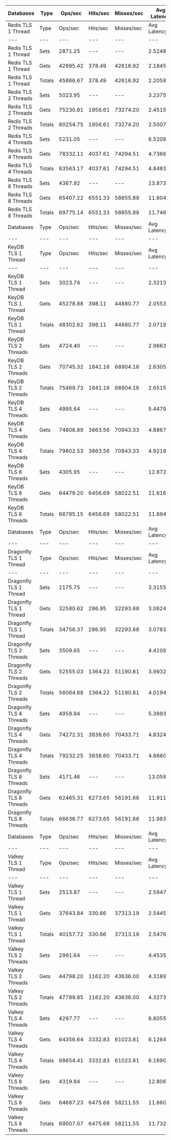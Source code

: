 | Databases | Type | Ops/sec | Hits/sec | Misses/sec | Avg Latency | p50 Latency | p99 Latency | p99.9 Latency | KB/sec |
| --- | --- | --- | --- | --- | --- | --- | --- | --- | --- |
| Redis TLS 1 Thread | Type | Ops/sec | Hits/sec | Misses/sec | Avg Latency | p50 Latency | p99 Latency | p99.9 Latency | KB/sec |
| --- | --- | --- | --- | --- | --- | --- | --- | --- | --- |
Redis TLS 1 Thread | Sets | 2871.25 | --- | --- | 2.52481 | 2.12700 | 3.74300 | 130.04700 | 1569.77 |
Redis TLS 1 Thread | Gets | 42995.42 | 378.49 | 42616.92 | 2.18454 | 2.12700 | 3.58300 | 5.85500 | 1863.19 |
Redis TLS 1 Thread | Totals | 45866.67 | 378.49 | 42616.92 | 2.20584 | 2.12700 | 3.58300 | 6.07900 | 3432.96 |
Redis TLS 2 Threads | Sets | 5023.95 | --- | --- | 3.23752 | 2.22300 | 6.36700 | 288.76700 | 2746.69 |
Redis TLS 2 Threads | Gets | 75230.81 | 1956.61 | 73274.20 | 2.45150 | 2.20700 | 6.01500 | 7.77500 | 3911.09 |
Redis TLS 2 Threads | Totals | 80254.75 | 1956.61 | 73274.20 | 2.50070 | 2.20700 | 6.01500 | 7.99900 | 6657.78 |
Redis TLS 4 Threads | Sets | 5231.05 | --- | --- | 6.52082 | 4.63900 | 11.00700 | 655.35900 | 2859.93 |
Redis TLS 4 Threads | Gets | 78332.11 | 4037.61 | 74294.51 | 4.73669 | 4.60700 | 10.62300 | 13.50300 | 5078.36 |
Redis TLS 4 Threads | Totals | 83563.17 | 4037.61 | 74294.51 | 4.84838 | 4.60700 | 10.62300 | 13.75900 | 7938.28 |
Redis TLS 8 Threads | Sets | 4367.92 | --- | --- | 13.87381 | 11.00700 | 28.41500 | 1056.76700 | 2388.03 |
Redis TLS 8 Threads | Gets | 65407.22 | 6551.33 | 58855.89 | 11.60406 | 11.00700 | 27.26300 | 35.58300 | 5839.70 |
Redis TLS 8 Threads | Totals | 69775.14 | 6551.33 | 58855.89 | 11.74615 | 11.00700 | 27.26300 | 36.09500 | 8227.74 |
| Databases | Type | Ops/sec | Hits/sec | Misses/sec | Avg Latency | p50 Latency | p99 Latency | p99.9 Latency | KB/sec |
| --- | --- | --- | --- | --- | --- | --- | --- | --- | --- |
| KeyDB TLS 1 Thread | Type | Ops/sec | Hits/sec | Misses/sec | Avg Latency | p50 Latency | p99 Latency | p99.9 Latency | KB/sec |
| --- | --- | --- | --- | --- | --- | --- | --- | --- | --- |
KeyDB TLS 1 Thread | Sets | 3023.74 | --- | --- | 2.32134 | 2.06300 | 3.29500 | 106.49500 | 1653.14 |
KeyDB TLS 1 Thread | Gets | 45278.88 | 398.11 | 44880.77 | 2.05531 | 2.06300 | 3.23100 | 4.03100 | 1961.90 |
KeyDB TLS 1 Thread | Totals | 48302.62 | 398.11 | 44880.77 | 2.07197 | 2.06300 | 3.23100 | 4.19100 | 3615.04 |
KeyDB TLS 2 Threads | Sets | 4724.40 | --- | --- | 2.96638 | 2.31900 | 8.89500 | 137.21500 | 2582.93 |
KeyDB TLS 2 Threads | Gets | 70745.32 | 1841.16 | 68904.16 | 2.63050 | 2.31900 | 8.06300 | 12.35100 | 3678.50 |
KeyDB TLS 2 Threads | Totals | 75469.73 | 1841.16 | 68904.16 | 2.65153 | 2.31900 | 8.12700 | 12.60700 | 6261.43 |
KeyDB TLS 4 Threads | Sets | 4995.64 | --- | --- | 5.44794 | 4.63900 | 12.60700 | 235.51900 | 2731.22 |
KeyDB TLS 4 Threads | Gets | 74806.89 | 3863.56 | 70943.33 | 4.88676 | 4.63900 | 11.96700 | 16.12700 | 4853.67 |
KeyDB TLS 4 Threads | Totals | 79802.53 | 3863.56 | 70943.33 | 4.92189 | 4.63900 | 11.96700 | 16.51100 | 7584.89 |
KeyDB TLS 8 Threads | Sets | 4305.95 | --- | --- | 12.87283 | 11.00700 | 28.41500 | 544.76700 | 2354.15 |
KeyDB TLS 8 Threads | Gets | 64479.20 | 6456.69 | 58022.51 | 11.61603 | 11.00700 | 27.26300 | 35.07100 | 5756.00 |
KeyDB TLS 8 Threads | Totals | 68785.15 | 6456.69 | 58022.51 | 11.69471 | 11.00700 | 27.26300 | 35.83900 | 8110.15 |
| Databases | Type | Ops/sec | Hits/sec | Misses/sec | Avg Latency | p50 Latency | p99 Latency | p99.9 Latency | KB/sec |
| --- | --- | --- | --- | --- | --- | --- | --- | --- | --- |
| Dragonfly TLS 1 Thread | Type | Ops/sec | Hits/sec | Misses/sec | Avg Latency | p50 Latency | p99 Latency | p99.9 Latency | KB/sec |
| --- | --- | --- | --- | --- | --- | --- | --- | --- | --- |
Dragonfly TLS 1 Thread | Sets | 2175.75 | --- | --- | 3.31551 | 3.00700 | 6.81500 | 109.05500 | 1189.52 |
Dragonfly TLS 1 Thread | Gets | 32580.62 | 286.95 | 32293.68 | 3.06249 | 3.00700 | 6.68700 | 7.23100 | 1411.94 |
Dragonfly TLS 1 Thread | Totals | 34756.37 | 286.95 | 32293.68 | 3.07833 | 3.00700 | 6.68700 | 7.29500 | 2601.46 |
Dragonfly TLS 2 Threads | Sets | 3509.65 | --- | --- | 4.41097 | 3.93500 | 9.21500 | 167.93500 | 1918.80 |
Dragonfly TLS 2 Threads | Gets | 52555.03 | 1364.22 | 51190.81 | 3.99329 | 3.93500 | 9.02300 | 10.55900 | 2730.90 |
Dragonfly TLS 2 Threads | Totals | 56064.68 | 1364.22 | 51190.81 | 4.01944 | 3.93500 | 9.02300 | 10.68700 | 4649.69 |
Dragonfly TLS 4 Threads | Sets | 4959.94 | --- | --- | 5.36935 | 4.92700 | 11.32700 | 216.06300 | 2711.70 |
Dragonfly TLS 4 Threads | Gets | 74272.31 | 3838.60 | 70433.71 | 4.83242 | 4.92700 | 10.81500 | 13.82300 | 4820.32 |
Dragonfly TLS 4 Threads | Totals | 79232.25 | 3838.60 | 70433.71 | 4.86603 | 4.92700 | 10.81500 | 14.20700 | 7532.02 |
Dragonfly TLS 8 Threads | Sets | 4171.46 | --- | --- | 13.05962 | 11.58300 | 31.48700 | 473.08700 | 2280.62 |
Dragonfly TLS 8 Threads | Gets | 62465.31 | 6273.65 | 56191.66 | 11.91110 | 11.58300 | 29.69500 | 46.59100 | 5585.59 |
Dragonfly TLS 8 Threads | Totals | 66636.77 | 6273.65 | 56191.66 | 11.98300 | 11.58300 | 29.69500 | 49.15100 | 7866.21 |
| Databases | Type | Ops/sec | Hits/sec | Misses/sec | Avg Latency | p50 Latency | p99 Latency | p99.9 Latency | KB/sec |
| --- | --- | --- | --- | --- | --- | --- | --- | --- | --- |
| Valkey TLS 1 Thread | Type | Ops/sec | Hits/sec | Misses/sec | Avg Latency | p50 Latency | p99 Latency | p99.9 Latency | KB/sec |
| --- | --- | --- | --- | --- | --- | --- | --- | --- | --- |
Valkey TLS 1 Thread | Sets | 2513.87 | --- | --- | 2.59476 | 2.19100 | 6.30300 | 29.18300 | 1374.38 |
Valkey TLS 1 Thread | Gets | 37643.84 | 330.66 | 37313.19 | 2.54450 | 2.19100 | 6.20700 | 9.79100 | 1630.92 |
Valkey TLS 1 Thread | Totals | 40157.72 | 330.66 | 37313.19 | 2.54764 | 2.19100 | 6.20700 | 10.17500 | 3005.30 |
Valkey TLS 2 Threads | Sets | 2991.64 | --- | --- | 4.45359 | 4.19100 | 10.87900 | 68.09500 | 1635.59 |
Valkey TLS 2 Threads | Gets | 44798.20 | 1162.20 | 43636.00 | 4.31895 | 4.19100 | 10.30300 | 13.37500 | 2327.50 |
Valkey TLS 2 Threads | Totals | 47789.85 | 1162.20 | 43636.00 | 4.32738 | 4.19100 | 10.30300 | 13.69500 | 3963.09 |
Valkey TLS 4 Threads | Sets | 4297.77 | --- | --- | 6.80555 | 5.91900 | 12.67100 | 286.71900 | 2349.68 |
Valkey TLS 4 Threads | Gets | 64356.64 | 3332.83 | 61023.81 | 6.12649 | 5.88700 | 11.83900 | 16.06300 | 4180.15 |
Valkey TLS 4 Threads | Totals | 68654.41 | 3332.83 | 61023.81 | 6.16900 | 5.88700 | 11.83900 | 16.51100 | 6529.83 |
Valkey TLS 8 Threads | Sets | 4319.84 | --- | --- | 12.80698 | 11.45500 | 21.24700 | 485.37500 | 2361.75 |
Valkey TLS 8 Threads | Gets | 64687.23 | 6475.68 | 58211.55 | 11.66093 | 11.45500 | 20.47900 | 27.26300 | 5773.64 |
Valkey TLS 8 Threads | Totals | 69007.07 | 6475.68 | 58211.55 | 11.73268 | 11.45500 | 20.47900 | 28.15900 | 8135.39 |
